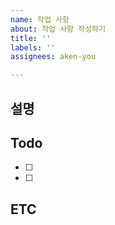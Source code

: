 ```yaml
---
name: 작업 사항
about: 작업 사항 작성하기
title: ''
labels: ''
assignees: aken-you

---
```


## 설명

## Todo

- [ ]
- [ ]

## ETC
